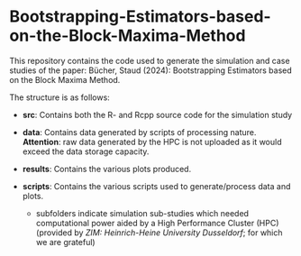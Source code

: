 # Bootstrapping-Estimators-based-on-the-Block-Maxima-Method

This repository contains the code used to generate the simulation and case studies of the paper: Bücher, Staud (2024): Bootstrapping Estimators based on the Block Maxima Method.

The structure is as follows:

-   **src**: Contains both the R- and Rcpp source code for the simulation study

-   **data**: Contains data generated by scripts of processing nature. **Attention**: raw data generated by the HPC is not uploaded as it would exceed the data storage capacity.

-   **results**: Contains the various plots produced.

-   **scripts**: Contains the various scripts used to generate/process data and plots.

    -   subfolders indicate simulation sub-studies which needed computational power aided by a High Performance Cluster (HPC) (provided by *ZIM: Heinrich-Heine University Dusseldorf*; for which we are grateful)

